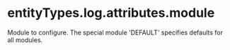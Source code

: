 # entityTypes.log.attributes.module

Module to configure. The special module 'DEFAULT' specifies defaults for all modules.

